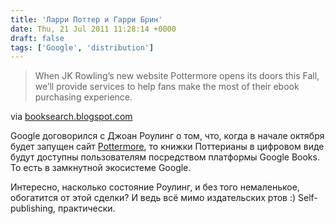 ```yaml
---
title: 'Ларри Поттер и Гарри Брин'
date: Thu, 21 Jul 2011 11:28:14 +0000
draft: false
tags: ['Google', 'distribution']
---
```


> When JK Rowling’s new website Pottermore opens its doors this Fall, we’ll provide services to help fans make the most of their ebook purchasing experience.

via [booksearch.blogspot.com](http://booksearch.blogspot.com/2011/07/pottermore-and-google-team-up-to-enable.html?utm_source=feedburner&utm_medium=feed&utm_campaign=Feed%3A+blogspot%2FCjSP+%28Book+Search%3A+Inside+Google+Book+Search%29)

Google договорился с Джоан Роулинг о том, что, когда в начале октября будет запущен сайт [Pottermore](http://www.pottermore.com/), то книжки Поттерианы в цифровом виде будут доступны пользователям посредством платформы Google Books. То есть в замкнутной экосистеме Google.

Интересно, насколько состояние Роулинг, и без того немаленькое, обогатится от этой сделки? И ведь всё мимо издательских ртов :) Self-publishing, практически.